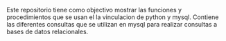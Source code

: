 Este repositorio tiene  como objectivo mostrar las funciones y procedimientos que se usan el la vinculacion de  python y mysql.
Contiene las diferentes consultas que se utilizan en mysql para realizar consultas a bases de datos relacionales.
